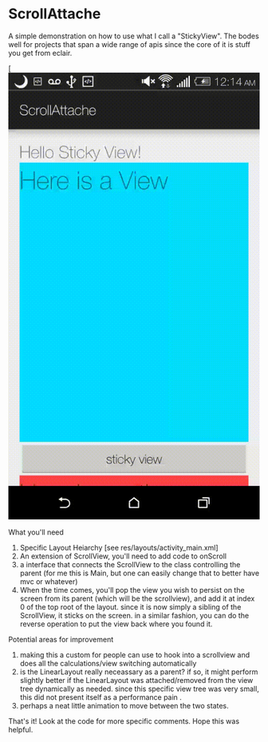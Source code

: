 # ScrollAttache
A simple demonstration on how to use what I call a "StickyView". The bodes well for projects that span a wide range of apis since the core of it is stuff you get from eclair. 

[![Build screen](https://github.com/yrizk/ScrollAttache/blob/master/demo.gif)


What you'll need </br>
1. Specific Layout Heiarchy [see res/layouts/activity_main.xml]  </br>
2. An extension of ScrollView, you'll need to add code to onScroll </br>
3. a interface that connects the ScrollView to the class controlling the parent (for me this is Main, but one can easily change that to better have mvc or whatever) </br>
4. When the time comes, you'll pop the view you wish to persist on the screen from its parent (which will be the scrollview),  and add it at index 0 of the top root of the layout. since it is now simply a sibling of the ScrollView, it sticks on the screen. in a similar fashion, you can do the reverse operation to put the view back where you found it. </br>

Potential areas for improvement </br>
1. making this a custom for people can use to hook into a scrollview and does all the calculations/view switching automatically </br>
2. is the LinearLayout really neceassary as  a parent? if so, it might perform slightly better if the LinearLayout was attached/removed from the view tree dynamically as needed. since this specific view tree was very small, this did not present itself as a performance pain . </br>
3. perhaps a neat little animation to move between the two states. </br>

That's it! Look at the code for more specific comments. Hope this was helpful. 
